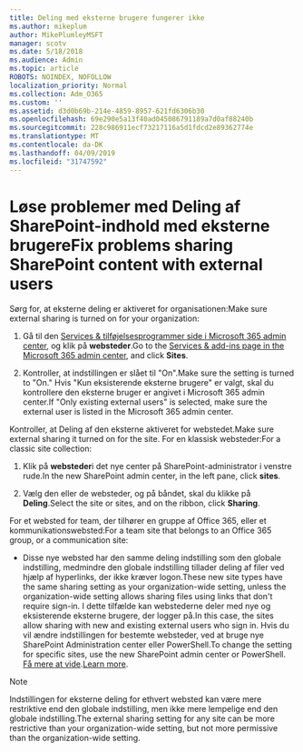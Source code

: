 ```yaml
---
title: Deling med eksterne brugere fungerer ikke
ms.author: mikeplum
author: MikePlumleyMSFT
manager: scotv
ms.date: 5/18/2018
ms.audience: Admin
ms.topic: article
ROBOTS: NOINDEX, NOFOLLOW
localization_priority: Normal
ms.collection: Adm_O365
ms.custom: ''
ms.assetid: d3d0b69b-214e-4859-8957-621fd6306b30
ms.openlocfilehash: 69e290e5a13f40ad045086791189a7d0af88240b
ms.sourcegitcommit: 228c986911ecf73217116a5d1fdcd2e89362774e
ms.translationtype: MT
ms.contentlocale: da-DK
ms.lasthandoff: 04/09/2019
ms.locfileid: "31747592"
---
```

# <a name="fix-problems-sharing-sharepoint-content-with-external-users"></a><span data-ttu-id="0e51d-102">Løse problemer med Deling af SharePoint-indhold med eksterne brugere</span><span class="sxs-lookup"><span data-stu-id="0e51d-102">Fix problems sharing SharePoint content with external users</span></span>

<span data-ttu-id="0e51d-103">Sørg for, at eksterne deling er aktiveret for organisationen:</span><span class="sxs-lookup"><span data-stu-id="0e51d-103">Make sure external sharing is turned on for your organization:</span></span>
  
1. <span data-ttu-id="0e51d-104">Gå til den [Services &amp; tilføjelsesprogrammer side i Microsoft 365 admin center](https://portal.office.com/adminportal/home#/Settings/ServicesAndAddIns), og klik på **websteder**.</span><span class="sxs-lookup"><span data-stu-id="0e51d-104">Go to the [Services &amp; add-ins page in the Microsoft 365 admin center](https://portal.office.com/adminportal/home#/Settings/ServicesAndAddIns), and click **Sites**.</span></span>
    
2. <span data-ttu-id="0e51d-105">Kontroller, at indstillingen er slået til "On".</span><span class="sxs-lookup"><span data-stu-id="0e51d-105">Make sure the setting is turned to "On."</span></span> <span data-ttu-id="0e51d-106">Hvis "Kun eksisterende eksterne brugere" er valgt, skal du kontrollere den eksterne bruger er angivet i Microsoft 365 admin center.</span><span class="sxs-lookup"><span data-stu-id="0e51d-106">If "Only existing external users" is selected, make sure the external user is listed in the Microsoft 365 admin center.</span></span>
    
<span data-ttu-id="0e51d-107">Kontroller, at Deling af den eksterne aktiveret for webstedet.</span><span class="sxs-lookup"><span data-stu-id="0e51d-107">Make sure external sharing it turned on for the site.</span></span> <span data-ttu-id="0e51d-108">For en klassisk websteder:</span><span class="sxs-lookup"><span data-stu-id="0e51d-108">For a classic site collection:</span></span>
  
1. <span data-ttu-id="0e51d-109">Klik på **websteder**i det nye center på SharePoint-administrator i venstre rude.</span><span class="sxs-lookup"><span data-stu-id="0e51d-109">In the new SharePoint admin center, in the left pane, click **sites**.</span></span>
    
2. <span data-ttu-id="0e51d-110">Vælg den eller de websteder, og på båndet, skal du klikke på **Deling**.</span><span class="sxs-lookup"><span data-stu-id="0e51d-110">Select the site or sites, and on the ribbon, click **Sharing**.</span></span>
    
<span data-ttu-id="0e51d-111">For et websted for team, der tilhører en gruppe af Office 365, eller et kommunikationswebsted:</span><span class="sxs-lookup"><span data-stu-id="0e51d-111">For a team site that belongs to an Office 365 group, or a communication site:</span></span>
  
- <span data-ttu-id="0e51d-112">Disse nye websted har den samme deling indstilling som den globale indstilling, medmindre den globale indstilling tillader deling af filer ved hjælp af hyperlinks, der ikke kræver logon.</span><span class="sxs-lookup"><span data-stu-id="0e51d-112">These new site types have the same sharing setting as your organization-wide setting, unless the organization-wide setting allows sharing files using links that don't require sign-in.</span></span> <span data-ttu-id="0e51d-113">I dette tilfælde kan webstederne deler med nye og eksisterende eksterne brugere, der logger på.</span><span class="sxs-lookup"><span data-stu-id="0e51d-113">In this case, the sites allow sharing with new and existing external users who sign in.</span></span> <span data-ttu-id="0e51d-114">Hvis du vil ændre indstillingen for bestemte websteder, ved at bruge nye SharePoint Administration center eller PowerShell.</span><span class="sxs-lookup"><span data-stu-id="0e51d-114">To change the setting for specific sites, use the new SharePoint admin center or PowerShell.</span></span> <span data-ttu-id="0e51d-115">[Få mere at vide](https://go.microsoft.com/fwlink/?linkid=871863).</span><span class="sxs-lookup"><span data-stu-id="0e51d-115">[Learn more](https://go.microsoft.com/fwlink/?linkid=871863).</span></span>
    
> [!NOTE]
> <span data-ttu-id="0e51d-116">Indstillingen for eksterne deling for ethvert websted kan være mere restriktive end den globale indstilling, men ikke mere lempelige end den globale indstilling.</span><span class="sxs-lookup"><span data-stu-id="0e51d-116">The external sharing setting for any site can be more restrictive than your organization-wide setting, but not more permissive than the organization-wide setting.</span></span> 
  


